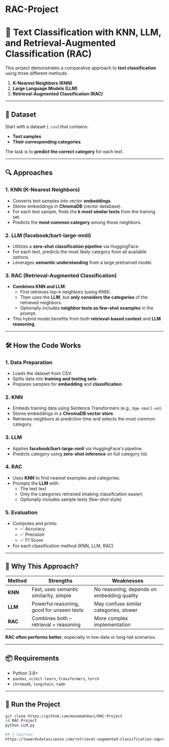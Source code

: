 # RAC-Project

# 🧠 Text Classification with KNN, LLM, and Retrieval-Augmented Classification (RAC)

This project demonstrates a comparative approach to **text classification** using three different methods:
1. **K-Nearest Neighbors (KNN)**
2. **Large Language Models (LLM)**
3. **Retrieval-Augmented Classification (RAC)**

---

## 📁 Dataset

Start with a dataset (`.csv`) that contains:
- **Text samples**
- **Their corresponding categories**

The task is to **predict the correct category** for each text.

---

## 🔍 Approaches

### 1. KNN (K-Nearest Neighbors)
- Converts text samples into vector **embeddings**.
- Stores embeddings in **ChromaDB** (vector database).
- For each test sample, finds the **k most similar texts** from the training set.
- Predicts the **most common category** among those neighbors.

### 2. LLM (facebook/bart-large-mnli)
- Utilizes a **zero-shot classification pipeline** via HuggingFace.
- For each text, predicts the most likely category from all available options.
- Leverages **semantic understanding** from a large pretrained model.

### 3. RAC (Retrieval-Augmented Classification)
- **Combines KNN and LLM**:
  - First retrieves top-k neighbors (using KNN).
  - Then uses the **LLM**, but **only considers the categories** of the retrieved neighbors.
  - Optionally includes **neighbor texts as few-shot examples** in the prompt.
- This hybrid model benefits from both **retrieval-based context** and **LLM reasoning**.

---

## 🛠️ How the Code Works

### 1. Data Preparation
- Loads the dataset from CSV.
- Splits data into **training and testing sets**.
- Prepares samples for **embedding** and **classification**.

### 2. KNN
- Embeds training data using Sentence Transformers (e.g., `bge-small-en`).
- Stores embeddings in a **ChromaDB vector store**.
- Retrieves neighbors at prediction time and selects the most common category.

### 3. LLM
- Applies **facebook/bart-large-mnli** via HuggingFace's pipeline.
- Predicts category using **zero-shot inference** on full category list.

### 4. RAC
- Uses **KNN** to find nearest examples and categories.
- Prompts the **LLM** with:
  - The test text
  - Only the categories retrieved (making classification easier)
  - Optionally includes sample texts (few-shot style)

### 5. Evaluation
- Computes and prints:
  - ✅ Accuracy
  - ✅ Precision
  - ✅ F1 Score
- For each classification method (KNN, LLM, RAC)

---

## 🤔 Why This Approach?

| Method | Strengths | Weaknesses |
|--------|-----------|------------|
| **KNN** | Fast, uses semantic similarity, simple | No reasoning, depends on embedding quality |
| **LLM** | Powerful reasoning, good for unseen texts | May confuse similar categories, slower |
| **RAC** | Combines both – retrieval + reasoning | More complex implementation |

**RAC often performs better**, especially in low-data or long-tail scenarios.

---

## 📦 Requirements

- Python 3.8+
- `pandas`, `scikit-learn`, `transformers`, `torch`
- `chromadb`, `langchain`, `tqdm`

---

## 🚀 Run the Project

```bash
git clone https://github.com/monamahdavi/RAC-Project
cd RAC-Project
python LLM.py

## 📁 Sources:
https://towardsdatascience.com/retrieval-augmented-classification-improving-text-classification-with-external-knowledge/

